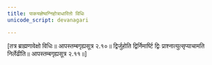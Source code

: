 ```yaml
---
title: पाकयज्ञेष्वग्निहोत्राधारितो विधिः
unicode_script: devanagari

---
```

[तत्र ब्राह्मणावेक्षो विधिः॥ आपस्तम्बगृह्यसूत्र २.१०॥
द्विर्जुहोति द्विर्निमार्ष्टि द्विः प्राश्नात्युत्सृप्याचामति निर्लेढीति॥ आपस्तम्बगृह्यसूत्र २.११॥]

<div class="js_include" url="/vedAH_yajuH/taittirIyam/sUtram/ApastambaH/gRhyam/sUtra-pAThaH/sarvASh_TIkAH/02_agnimukhanirUpaNam/02_11_dvirjuhoti_dvirnimArShTi.md"  newLevelForH1="5" includeTitle="false"> </div>  


